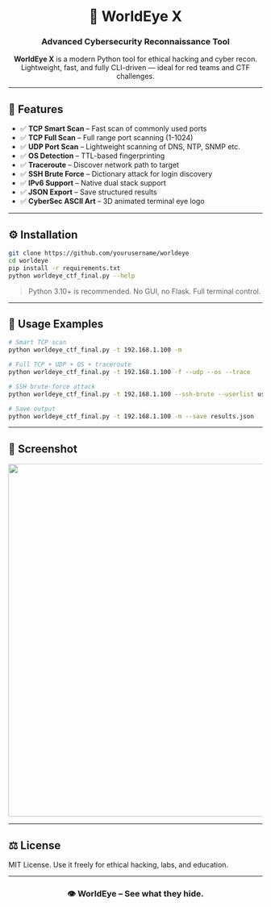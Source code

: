 <h1 align="center">🧿 WorldEye X</h1>
<h3 align="center">Advanced Cybersecurity Reconnaissance Tool</h3>

<p align="center">
<b>WorldEye X</b> is a modern Python tool for ethical hacking and cyber recon.<br>
Lightweight, fast, and fully CLI-driven — ideal for red teams and CTF challenges. 
</p>

---

## 🚀 Features

- ✅ **TCP Smart Scan** – Fast scan of commonly used ports  
- ✅ **TCP Full Scan** – Full range port scanning (1-1024)  
- ✅ **UDP Port Scan** – Lightweight scanning of DNS, NTP, SNMP etc.  
- ✅ **OS Detection** – TTL-based fingerprinting  
- ✅ **Traceroute** – Discover network path to target  
- ✅ **SSH Brute Force** – Dictionary attack for login discovery  
- ✅ **IPv6 Support** – Native dual stack support  
- ✅ **JSON Export** – Save structured results  
- ✅ **CyberSec ASCII Art** – 3D animated terminal eye logo  

---

## ⚙️ Installation

```bash
git clone https://github.com/yourusername/worldeye
cd worldeye
pip install -r requirements.txt
python worldeye_ctf_final.py --help
```

> Python 3.10+ is recommended. No GUI, no Flask. Full terminal control.

---

## 🧪 Usage Examples

```bash
# Smart TCP scan
python worldeye_ctf_final.py -t 192.168.1.100 -m

# Full TCP + UDP + OS + traceroute
python worldeye_ctf_final.py -t 192.168.1.100 -f --udp --os --trace

# SSH brute-force attack
python worldeye_ctf_final.py -t 192.168.1.100 --ssh-brute --userlist users.txt --passlist passwords.txt

# Save output
python worldeye_ctf_final.py -t 192.168.1.100 -m --save results.json
```

---

## 📸 Screenshot

<p align="center">
  <img src="https://raw.githubusercontent.com/yourusername/worldeye/main/assets/demo.png" width="700">
</p>

---

## ⚖️ License

MIT License. Use it freely for ethical hacking, labs, and education.

---

<h3 align="center">👁️ WorldEye – See what they hide.</h3>
